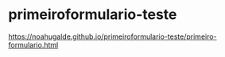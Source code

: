 # primeiroformulario-teste

https://noahugalde.github.io/primeiroformulario-teste/primeiro-formulario.html
